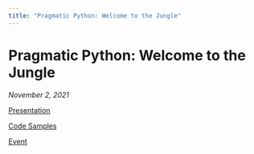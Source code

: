 ```yaml
---
title: "Pragmatic Python: Welcome to the Jungle"
---
```


# Pragmatic Python: Welcome to the Jungle

_November 2, 2021_

[Presentation](../static/Pragmatic-Python-01-Presentation.html)

[Code Samples](https://github.com/IntelliTect-Samples/SpokanePythonUserGroup/tree/main/2021.11.02-Pragmatic-Python-1)

[Event](https://www.meetup.com/Python-Spokane/events/281578925/)

